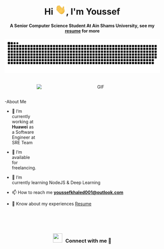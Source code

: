 <div align="center">
<h1 align="center">Hi <img width="35" src="https://github.com/1999AZZAR/1999AZZAR/blob/main/resources/img/waving.gif">, I'm Youssef</h1>
<h4 align="center">A Senior Computer Science Student At Ain Shams University, see my <a href="https://drive.google.com/drive/folders/1DxQfsxilsfJy6SdzYE4vJ_NC-3DuvKO6" target="_blank">resume</a> for more</h4>
</div>

<div align="center">
  <a href="">
  <img  src="https://github.com/1999AZZAR/1999AZZAR/blob/main/resources/img/grid-snake.svg"
       alt="snake" /></a>
</div>




<br/>
<br/>
<a target="_blank" align="center">
  <img align="right" top="500" height="300" width="400" alt="GIF" src="https://media.giphy.com/media/SWoSkN6DxTszqIKEqv/giphy.gif">
</a>
<br/>
<br/>
<p>
  -About Me
  
  - 🔭 I’m currently working at <strong>Huawei</strong></a> as a Software Engineer at SRE Team
  
  - 🤝 I’m available for freelancing.
  
  - 🌱 I’m currently learning NodeJS & Deep Learning
  
  - 📫 How to reach me **youssefkhaled001@outlook.com**
  
  - 📄 Know about my experiences <a href="" target="blank">Resume</a>
  
</p>
<br/>
<br/>
<br/>
  
<h3 align="center" > <img src="https://media.giphy.com/media/iY8CRBdQXODJSCERIr/giphy.gif" width="30" height="30" style="margin-right: 10px;">Connect with me 🤝 </h3>

<p align="center">


</p>

